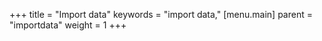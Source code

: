 +++
title = "Import data"
keywords = "import data,"
[menu.main]
    parent = "importdata"
    weight = 1
+++